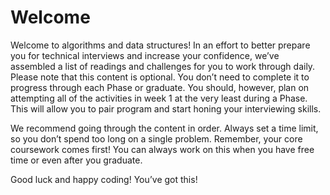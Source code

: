 # Welcome

Welcome to algorithms and data structures! In an effort to better prepare you for technical interviews and increase your confidence, we’ve assembled a list of readings and challenges for you to work through daily. Please note that this content is optional. You don’t need to complete it to progress through each Phase or graduate. You should, however, plan on attempting all of the activities in week 1 at the very least during a Phase. This will allow you to pair program and start honing your interviewing skills.

We recommend going through the content in order. Always set a time limit, so you don’t spend too long on a single problem. Remember, your core coursework comes first! You can always work on this when you have free time or even after you graduate.

Good luck and happy coding! You’ve got this!
